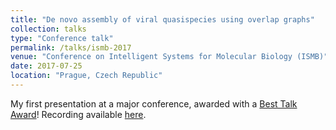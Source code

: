 ```yaml
---
title: "De novo assembly of viral quasispecies using overlap graphs"
collection: talks
type: "Conference talk"
permalink: /talks/ismb-2017
venue: "Conference on Intelligent Systems for Molecular Biology (ISMB)"
date: 2017-07-25
location: "Prague, Czech Republic"
---
```


My first presentation at a major conference, awarded with a [Best Talk Award](https://www.cwi.nl/news/2017/cwi-phd-student-jasmijn-baaijens-wins-best-talk-award-at-the-ismb-hitseq)! Recording available [here](https://www.youtube.com/watch?v=UY0DJ804--I&t=801s).
